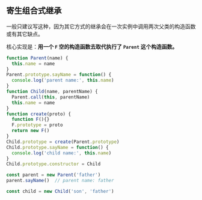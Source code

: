 ## 寄生组合式继承

一般只建议写这种，因为其它方式的继承会在一次实例中调用两次父类的构造函数或有其它缺点。

核心实现是：**用一个 `F` 空的构造函数去取代执行了 `Parent` 这个构造函数。**

```js
function Parent(name) {
  this.name = name
}
Parent.prototype.sayName = function() {
  console.log('parent name:', this.name)
}
function Child(name, parentName) {
  Parent.call(this, parentName)
  this.name = name
}
function create(proto) {
  function F(){}
  F.prototype = proto
  return new F()
}
Child.prototype = create(Parent.prototype)
Child.prototype.sayName = function() {
  console.log('child name:', this.name)
}
Child.prototype.constructor = Child

const parent = new Parent('father')
parent.sayName()  // parent name: father

const child = new Child('son', 'father')
```

